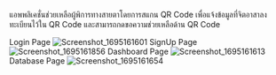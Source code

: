 แอพพลิเคชั่นช่วยเหลือผู้พิการทางสายตาโดยการสแกน QR Code เพื่อแจ้งข้อมูลที่จิตอาสาลงทะเบียนไว้ใน QR Code และสามารถกดขอความช่วยเหลือด้าน QR Code

Login Page
![Screenshot_1695161601](https://github.com/jitjamras/-Front-End-Flutter-Develop-product-information-applications-for-blind/assets/87308156/31d94d88-c1b0-44a8-b1b3-06412513aed8) 
SignUp Page
![Screenshot_1695161856](https://github.com/jitjamras/-Front-End-Flutter-Develop-product-information-applications-for-blind/assets/87308156/395ffa45-dfa5-490b-b909-fb7f89494f20)
Dashboard Page
![Screenshot_1695161613](https://github.com/jitjamras/-Front-End-Flutter-Develop-product-information-applications-for-blind/assets/87308156/4546e2f0-8151-4235-ae31-17462f6df3cb)
Database Page
![Screenshot_1695161654](https://github.com/jitjamras/-Front-End-Flutter-Develop-product-information-applications-for-blind/assets/87308156/26796b58-f177-425b-9dcb-685130e906b8)
